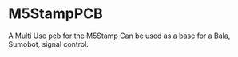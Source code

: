 # M5StampPCB
A Multi Use pcb for the M5Stamp
Can be used as a base for a Bala, Sumobot, signal control.

